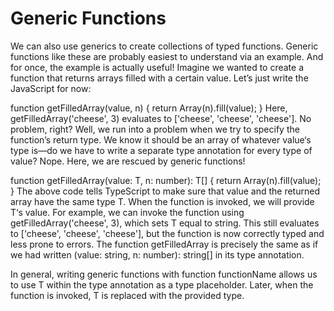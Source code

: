 # Generic Functions

We can also use generics to create collections of typed functions. Generic functions like these are probably easiest to understand via an example. And for once, the example is actually useful! Imagine we wanted to create a function that returns arrays filled with a certain value. Let’s just write the JavaScript for now:

function getFilledArray(value, n) {
return Array(n).fill(value);
}
Here, getFilledArray('cheese', 3) evaluates to ['cheese', 'cheese', 'cheese']. No problem, right? Well, we run into a problem when we try to specify the function’s return type. We know it should be an array of whatever value‘s type is—do we have to write a separate type annotation for every type of value? Nope. Here, we are rescued by generic functions!

function getFilledArray<T>(value: T, n: number): T[] {
return Array(n).fill(value);
}
The above code tells TypeScript to make sure that value and the returned array have the same type T. When the function is invoked, we will provide T‘s value. For example, we can invoke the function using getFilledArray<string>('cheese', 3), which sets T equal to string. This still evaluates to ['cheese', 'cheese', 'cheese'], but the function is now correctly typed and less prone to errors. The function getFilledArray<string> is precisely the same as if we had written (value: string, n: number): string[] in its type annotation.

In general, writing generic functions with function functionName<T> allows us to use T within the type annotation as a type placeholder. Later, when the function is invoked, T is replaced with the provided type.
